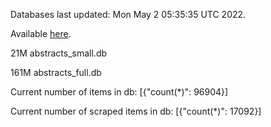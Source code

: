 Databases last updated: Mon May  2 05:35:35 UTC 2022. 

Available [here](https://github.com/cbeauhilton/ash-db/releases).


21M	abstracts_small.db

161M	abstracts_full.db

Current number of items in db:
[{"count(*)": 96904}]

Current number of scraped items in db:
[{"count(*)": 17092}]
